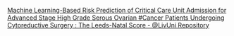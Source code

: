 [Machine Learning-Based Risk Prediction of Critical Care Unit Admission for Advanced Stage High Grade Serous Ovarian #Cancer Patients Undergoing Cytoreductive Surgery : The Leeds-Natal Score - @LivUni Repository ](https://qi.tc/qi/110096)